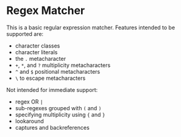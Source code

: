 # Regex Matcher

This is a basic regular expression matcher. Features intended to be supported
are:

* character classes
* character literals
* the `.` metacharacter
* `+`, `*`, and `?` multiplicity metacharacters
* `^` and `$` positional metacharacters
* `\` to escape metacharacters

Not intended for immediate support:

* regex OR `|`
* sub-regexes grouped with `(` and `)`
* specifying multiplicity using `{` and `}`
* lookaround
* captures and backreferences

